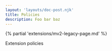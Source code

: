 ```yaml
---
layout: 'layouts/doc-post.njk'
title: Policies
description: Foo bar baz
---
```


{% partial 'extensions/mv2-legacy-page.md' %}

Extension policies
